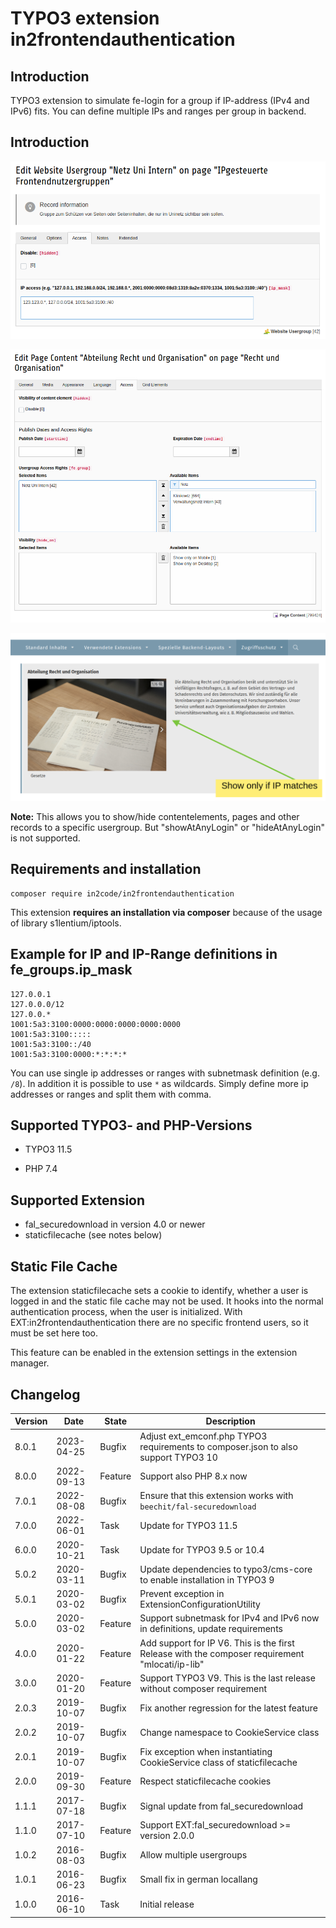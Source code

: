 # TYPO3 extension in2frontendauthentication

## Introduction

TYPO3 extension to simulate fe-login for a group if IP-address (IPv4 and IPv6) fits.
You can define multiple IPs and ranges per group in backend.

## Introduction

![Set an IP address in a fe_groups record](Documentation/Images/backend_fegroup.png)

![Define that a content should only be shown if a group has authenticated](Documentation/Images/backend_pagecontent.png)

![Show content if authenticated in frontend](Documentation/Images/frontend_pagecontent.png)

**Note:** This allows you to show/hide contentelements, pages and other records to a specific usergroup.
But "showAtAnyLogin" or "hideAtAnyLogin" is not supported.

## Requirements and installation

```
composer require in2code/in2frontendauthentication
```

This extension **requires an installation via composer** because of the usage of library s1lentium/iptools.

## Example for IP and IP-Range definitions in fe_groups.ip_mask

```
127.0.0.1
127.0.0.0/12
127.0.0.*
1001:5a3:3100:0000:0000:0000:0000:0000
1001:5a3:3100:::::
1001:5a3:3100::/40
1001:5a3:3100:0000:*:*:*:*
```

You can use single ip addresses or ranges with subnetmask definition (e.g. `/8`). In addition it is possible to use
`*` as wildcards.
Simply define more ip addresses or ranges and split them with comma.

## Supported TYPO3- and PHP-Versions

* TYPO3 11.5

* PHP 7.4

## Supported Extension

* fal_securedownload in version 4.0 or newer
* staticfilecache (see notes below)

## Static File Cache

The extension staticfilecache sets a cookie to identify, whether a user is logged in and the static file cache may not
be used. It hooks into the normal authentication process, when the user is initialized. With
EXT:in2frontendauthentication there are no specific frontend users, so it must be set here too.

This feature can be enabled in the extension settings in the extension manager.

## Changelog

| Version | Date       | State   | Description                                                                                     |
|---------|------------|---------|-------------------------------------------------------------------------------------------------|
| 8.0.1   | 2023-04-25 | Bugfix  | Adjust ext_emconf.php TYPO3 requirements to composer.json to also support TYPO3 10              |
| 8.0.0   | 2022-09-13 | Feature | Support also PHP 8.x now                                                                        |
| 7.0.1   | 2022-08-08 | Bugfix  | Ensure that this extension works with `beechit/fal-securedownload`                              |
| 7.0.0   | 2022-06-01 | Task    | Update for TYPO3 11.5                                                                           |
| 6.0.0   | 2020-10-21 | Task    | Update for TYPO3 9.5 or 10.4                                                                    |
| 5.0.2   | 2020-03-11 | Bugfix  | Update dependencies to typo3/cms-core to enable installation in TYPO3 9                         |
| 5.0.1   | 2020-03-02 | Bugfix  | Prevent exception in ExtensionConfigurationUtility                                              |
| 5.0.0   | 2020-03-02 | Feature | Support subnetmask for IPv4 and IPv6 now in definitions, update requirements                    |
| 4.0.0   | 2020-01-22 | Feature | Add support for IP V6. This is the first Release with the composer requirement "mlocati/ip-lib" |
| 3.0.0   | 2020-01-20 | Feature | Support TYPO3 V9. This is the last release without composer requirement                         |
| 2.0.3   | 2019-10-07 | Bugfix  | Fix another regression for the latest feature                                                   |
| 2.0.2   | 2019-10-07 | Bugfix  | Change namespace to CookieService class                                                         |
| 2.0.1   | 2019-10-07 | Bugfix  | Fix exception when instantiating CookieService class of staticfilecache                         |
| 2.0.0   | 2019-09-30 | Feature | Respect staticfilecache cookies                                                                 |
| 1.1.1   | 2017-07-18 | Bugfix  | Signal update from fal_securedownload                                                           |
| 1.1.0   | 2017-07-10 | Feature | Support EXT:fal_securedownload >= version 2.0.0                                                 |
| 1.0.2   | 2016-08-03 | Bugfix  | Allow multiple usergroups                                                                       |
| 1.0.1   | 2016-06-23 | Bugfix  | Small fix in german locallang                                                                   |
| 1.0.0   | 2016-06-10 | Task    | Initial release                                                                                 |
